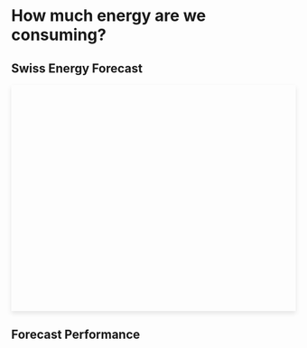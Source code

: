 # How much energy are we consuming?

## Swiss Energy Forecast
<div id="last-updated"></div>
<div id="plotly-chart" style="width: 100%; height: 400px; box-shadow: 0px 4px 8px rgba(0, 0, 0, 0.1);"></div>

<script src='javascripts/last_updated.js'></script>
<script src="javascripts/consumption_lineplot.js"></script>

## Forecast Performance 
<div id="plotly-bar-chart"></div>

<script src="javascripts/mape_barplot.js"></script>